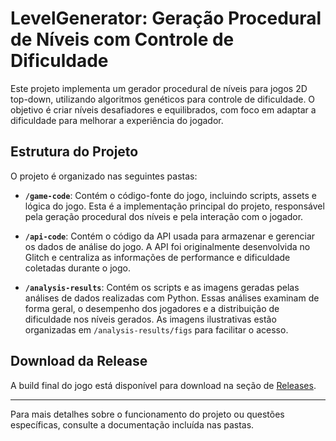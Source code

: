 # LevelGenerator: Geração Procedural de Níveis com Controle de Dificuldade

Este projeto implementa um gerador procedural de níveis para jogos 2D top-down, utilizando algoritmos genéticos para controle de dificuldade. O objetivo é criar níveis desafiadores e equilibrados, com foco em adaptar a dificuldade para melhorar a experiência do jogador.

## Estrutura do Projeto

O projeto é organizado nas seguintes pastas:

- **`/game-code`**: Contém o código-fonte do jogo, incluindo scripts, assets e lógica do jogo. Esta é a implementação principal do projeto, responsável pela geração procedural dos níveis e pela interação com o jogador.

- **`/api-code`**: Contém o código da API usada para armazenar e gerenciar os dados de análise do jogo. A API foi originalmente desenvolvida no Glitch e centraliza as informações de performance e dificuldade coletadas durante o jogo.

- **`/analysis-results`**: Contém os scripts e as imagens geradas pelas análises de dados realizadas com Python. Essas análises examinam de forma geral, o desempenho dos jogadores e a distribuição de dificuldade nos níveis gerados. As imagens ilustrativas estão organizadas em `/analysis-results/figs` para facilitar o acesso.

## Download da Release

A build final do jogo está disponível para download na seção de [Releases](https://github.com/JonathanYuri/TopDownLevelGen/releases/tag/v1.0).

---

Para mais detalhes sobre o funcionamento do projeto ou questões específicas, consulte a documentação incluída nas pastas.
